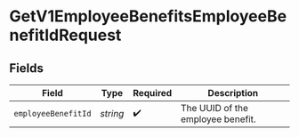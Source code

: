 # GetV1EmployeeBenefitsEmployeeBenefitIdRequest


## Fields

| Field                             | Type                              | Required                          | Description                       |
| --------------------------------- | --------------------------------- | --------------------------------- | --------------------------------- |
| `employeeBenefitId`               | *string*                          | :heavy_check_mark:                | The UUID of the employee benefit. |
